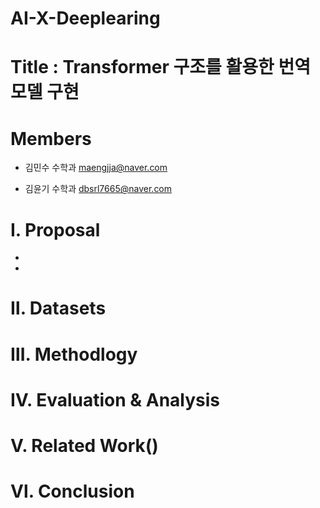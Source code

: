# AI-X-Deeplearing

# Title : Transformer 구조를 활용한 번역모델 구현

# Members
  - 김민수 수학과 maengjja@naver.com
  
  - 김윤기 수학과 dbsrl7665@naver.com
# Ⅰ. Proposal
  - 
  
  - 
# Ⅱ. Datasets
# Ⅲ. Methodlogy
# Ⅳ. Evaluation & Analysis
# Ⅴ. Related Work()
# Ⅵ. Conclusion
